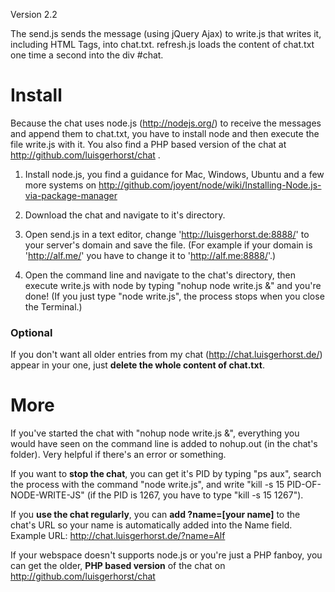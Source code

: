 Version 2.2

The send.js sends the message (using jQuery Ajax) to write.js that writes it, including HTML Tags, into chat.txt. refresh.js loads the content of chat.txt one time a second into the div #chat.

# Install

Because the chat uses node.js (http://nodejs.org/) to receive the messages and append them to chat.txt, you have to install node and then execute the file write.js with it. You also find a PHP based version of the chat at http://github.com/luisgerhorst/chat .

1. Install node.js, you find a guidance for Mac, Windows, Ubuntu and a few more systems on http://github.com/joyent/node/wiki/Installing-Node.js-via-package-manager

2. Download the chat and navigate to it's directory.

3. Open send.js in a text editor, change 'http://luisgerhorst.de:8888/' to your server's domain and save the file. (For example if your domain is 'http://alf.me/' you have to change it to 'http://alf.me:8888/'.)

4. Open the command line and navigate to the chat's directory, then execute write.js with node by typing "nohup node write.js &" and you're done! (If you just type "node write.js", the process stops when you close the Terminal.)

### Optional

If you don't want all older entries from my chat (http://chat.luisgerhorst.de/) appear in your one, just **delete the whole content of chat.txt**.

# More

If you've started the chat with "nohup node write.js &", everything you would have seen on the command line is added to nohup.out (in the chat's folder). Very helpful if there's an error or something. 

If you want to **stop the chat**, you can get it's PID by typing "ps aux", search the process with the command "node write.js", and write "kill -s 15 PID-OF-NODE-WRITE-JS" (if the PID is 1267, you have to type "kill -s 15 1267").

If you **use the chat regularly**, you can **add ?name=[your name]** to the chat's URL so your name is automatically added into the Name field. Example URL: http://chat.luisgerhorst.de/?name=Alf

If your webspace doesn't supports node.js or you're just a PHP fanboy, you can get the older, **PHP based version** of the chat on http://github.com/luisgerhorst/chat